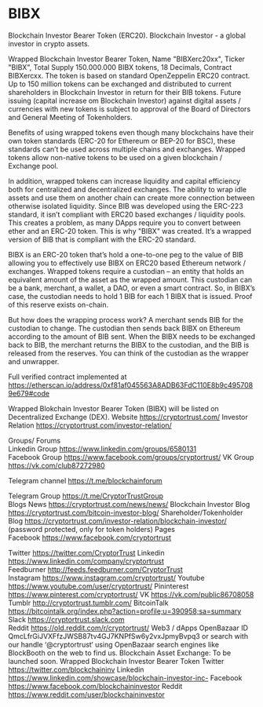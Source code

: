 # BIBX
Blockchain Investor Bearer Token (ERC20). Blockchain Investor - a global investor in crypto assets. 

Wrapped Blockchain Investor Bearer Token, Name "BIBXerc20xx", Ticker "BIBX", Total Supply 150.000.000 BIBX tokens, 18 Decimals, Contract BIBXercxx. The token is based on standard OpenZeppelin ERC20 contract. Up to 150 million tokens can be exchanged and distributed to current shareholders in Blockchain Investor in return for their BIB tokens. Future issuing (capital increase om Blockchain Investor) against digital assets / currencies with new tokens is subject to approval of the Board of Directors and General Meeting of Tokenholders. 

Benefits of using wrapped tokens even though many blockchains have their own token standards (ERC-20 for Ethereum or BEP-20 for BSC), these standards can’t be used across multiple chains and exchanges. Wrapped tokens allow non-native tokens to be used on a given blockchain / Exchange pool.

In addition, wrapped tokens can increase liquidity and capital efficiency both for centralized and decentralized exchanges. The ability to wrap idle assets and use them on another chain can create more connection between otherwise isolated liquidity. Since BIB was developed using the ERC-223 standard, it isn’t compliant with ERC20 based exchanges / liquidity pools. This creates a problem, as many DApps require you to convert between ether and an ERC-20 token. This is why "BIBX" was created. It’s a wrapped version of BIB that is compliant with the ERC-20 standard.

BIBX is an ERC-20 token that’s hold a one-to-one peg to the value of BIB allowing you to effectively use BIBX on ERC20 based Ethereum network / exchanges. Wrapped tokens require a custodian – an entity that holds an equivalent amount of the asset as the wrapped amount. This custodian can be a bank, merchant, a wallet, a DAO, or even a smart contract. So, in BIBX’s case, the custodian needs to hold 1 BIB for each 1 BIBX that is issued. Proof of this reserve exists on-chain.

But how does the wrapping process work? A merchant sends BIB for the custodian to change. The custodian then sends back BIBX on Ethereum according to the amount of BIB sent. When the BIBX needs to be exchanged back to BIB, the merchant returns the BIBX to the custodian, and the BIB is released from the reserves. You can think of the custodian as the wrapper and unwrapper.

Full verified contract implemented at https://etherscan.io/address/0xf81af045563A8ADB63FdC110E8b9c4957089e679#code 

Wrapped Blokchain Investor Bearer Token (BIBX) will be listed on Decentralized Exchange (DEX). Website https://cryptortrust.com/ Investor Relation https://cryptortrust.com/investor-relation/

Groups/ Forums                                                                                                                    
Linkedin Group https://www.linkedin.com/groups/6580131                          
Facebook Group https://www.facebook.com/groups/cryptortrust/
VK Group https://vk.com/club87272980

Telegram channel https://t.me/blockchainforum                                                                         

Telegram Group https://t.me/CryptorTrustGroup                                                                               
Blogs News https://cryptortrust.com/news/news/
Blockchain Investor Blog https://cryptortrust.com/bitcoin-investor-blog/
Shareholder/Tokenholder Blog https://cryptortrust.com/investor-relation/blockchain-investor/ (password protected, only for token holders) Pages                                                                                                                
Facebook https://www.facebook.com/cryptortrust                                                                              

Twitter https://twitter.com/CryptorTrust
Linkedin https://www.linkedin.com/company/cryptortrust                                                                      
Feedburner http://feeds.feedburner.com/CryptorTrust                                                                         
Instagram https://www.instagram.com/cryptortrust/
Youtube https://www.youtube.com/user/cryptortrust/
Pininterest https://www.pinterest.com/cryptortrust/
VK https://vk.com/public86708058
Tumblr http://cryptortrust.tumblr.com/
BitcoinTalk https://bitcointalk.org/index.php?action=profile;u=390958;sa=summary
Slack https://cryptortrust.slack.com                                                                                          
Reddit https://old.reddit.com/r/cryptortrust/ Web3 / dApps OpenBazaar ID QmcLfrGiJVXFfzJWSB87tv4GJ7KNPfSw6y2vxJpmyBvpq3 or search with our handle ‘@cryptortrust‘ using OpenBazaar search engines like BlockBooth on the web to find us.
Blockchain Asset Exchange: To be launched soon. Wrapped Blockchain Investor Bearer Token
Twitter https://twitter.com/blockchaininv
Linkedin https://www.linkedin.com/showcase/blockchain-investor-inc-
Facebook https://www.facebook.com/blockchaininvestor
Reddit https://www.reddit.com/user/blockchaininvestor
